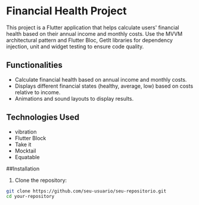 # Financial Health Project

This project is a Flutter application that helps calculate users' financial health based on their annual income and monthly costs. Use the MVVM architectural pattern and Flutter Bloc, GetIt libraries for dependency injection, unit and widget testing to ensure code quality.

## Functionalities

- Calculate financial health based on annual income and monthly costs.
- Displays different financial states (healthy, average, low) based on costs relative to income.
- Animations and sound layouts to display results.

## Technologies Used

- vibration
- Flutter Block
- Take it
- Mocktail
- Equatable

##Installation

1. Clone the repository:
 ```bash
 git clone https://github.com/seu-usuario/seu-repositorio.git
 cd your-repository